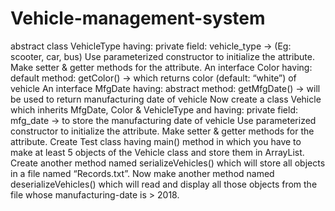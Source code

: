 # Vehicle-management-system
abstract class VehicleType having: private field: vehicle_type -> (Eg: scooter, car, bus) Use parameterized constructor to initialize the attribute. Make setter & getter methods for the attribute. An interface Color having: default method: getColor() -> which returns color (default: “white”) of vehicle An interface MfgDate having: abstract method: getMfgDate() -> will be used to return manufacturing date of vehicle Now create a class Vehicle which inherits MfgDate, Color & VehicleType and having: private field: mfg_date -> to store the manufacturing date of vehicle Use parameterized constructor to initialize the attribute. Make setter & getter methods for the attribute. Create Test class having main() method in which you have to make at least 5 objects of the Vehicle class and store them in ArrayList. Create another method named serializeVehicles() which will store all objects in a file named “Records.txt”. Now make another method named deserializeVehicles() which will read and display all those objects from the file whose manufacturing-date is > 2018.
